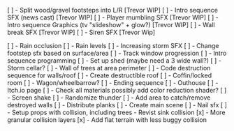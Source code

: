 [ ] - Split wood/gravel footsteps into L/R [Trevor WIP]
[ ] - Intro sequence SFX (news cast) [Trevor WIP]
[ ] - Player mumbling SFX [Trevor WIP]
[ ] - Intro sequence Graphics (tv "slideshow" + glow?) [Trevor WIP]
[ ] - Wall break SFX [Trevor WIP]
[ ] - Siren SFX [Trevor Wip]

[ ] - Rain occlusion
[ ] - Rain levels
[ ] - Increasing storm SFX
[ ] - Change footstep sfx based on surface/area
[ ] - Track window progression
[ ] - Intro sequence programming
[ ] - Set up shed (maybe need a 3 wide wall?)
[ ] - Storm cellar?
[ ] - Wall of trees at area perimeter
[ ] - Code destruction sequence for walls/roof
[ ] - Create destructible roof
[ ] - Coffin/locked room
[ ] - Wagon/wheelbarrow?
[ ] - Ending sequence
[ ] - Outhouse
[ ] - Itch.io page
[ ] - Check all materials possibly add color reduction shader?
[ ] - Screen shake
[ ] - Randomize thunder
[ ] - Add area to catch/remove destroyed walls
[ ] - Distribute planks
[ ] - Create main scene
[ ] - Nail sfx
[ ] - Setup props with collision, including trees
	- Revist sink collision
[x] - More granular collision layers
[x] - Add flat terrain with less buggy collision